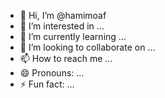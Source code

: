 - 👋 Hi, I’m @hamimoaf
- 👀 I’m interested in ...
- 🌱 I’m currently learning ...
- 💞️ I’m looking to collaborate on ...
- 📫 How to reach me ...
- 😄 Pronouns: ...
- ⚡ Fun fact: ...

<!---
hamimoaf/hamimoaf is a ✨ special ✨ repository because its `README.md` (this file) appears on your GitHub profile.
You can click the Preview link to take a look at your changes.
--->
